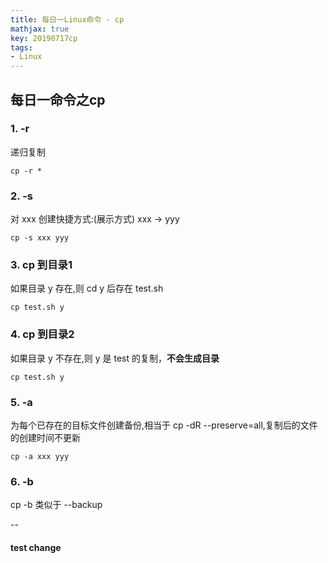 ```yaml
---
title: 每日一Linux命令 - cp
mathjax: true
key: 20190717cp
tags:
- Linux
---
```

## 每日一命令之cp
### 1. -r
递归复制 
```
cp -r * 
```
### 2. -s
对 xxx 创建快捷方式:(展示方式) xxx -> yyy
``` 
cp -s xxx yyy
```
### 3. cp 到目录1
如果目录 y 存在,则 cd y 后存在 test.sh
```
cp test.sh y
```
### 4. cp 到目录2 
如果目录 y 不存在,则 y 是 test 的复制，**不会生成目录**
```
cp test.sh y 
```
### 5. -a
为每个已存在的目标文件创建备份,相当于 cp -dR --preserve=all,复制后的文件的创建时间不更新
```
cp -a xxx yyy
```
### 6. -b
cp -b 类似于 --backup

--
#### test change
